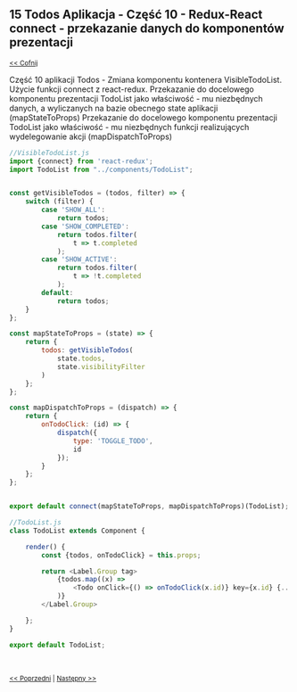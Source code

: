 ## 15 Todos Aplikacja - Część 10 - Redux-React connect - przekazanie danych do komponentów prezentacji
<sub>[<< Cofnij](https://github.com/donatuss/Redux-Start-Egghead/blob/master/README.md)</sub><br/>

Część 10 aplikacji Todos - Zmiana komponentu kontenera VisibleTodoList. Użycie funkcji connect z react-redux.
Przekazanie do docelowego komponentu prezentacji TodoList jako właściwość - mu niezbędnych danych, a wyliczanych na bazie obecnego state aplikacji (mapStateToProps)
Przekazanie do docelowego komponentu prezentacji TodoList jako właściwość - mu niezbędnych funkcji realizujących wydelegowanie akcji (mapDispatchToProps)         

```javascript
//VisibleTodoList.js
import {connect} from 'react-redux';
import TodoList from "../components/TodoList";


const getVisibleTodos = (todos, filter) => {
    switch (filter) {
        case 'SHOW_ALL':
            return todos;
        case 'SHOW_COMPLETED':
            return todos.filter(
                t => t.completed
            );
        case 'SHOW_ACTIVE':
            return todos.filter(
                t => !t.completed
            );
        default:
            return todos;
    }
};

const mapStateToProps = (state) => {
    return {
        todos: getVisibleTodos(
            state.todos,
            state.visibilityFilter
        )
    };
};

const mapDispatchToProps = (dispatch) => {
    return {
        onTodoClick: (id) => {
            dispatch({
                type: 'TOGGLE_TODO',
                id
            });
        }
    };
};


export default connect(mapStateToProps, mapDispatchToProps)(TodoList);
```

```javascript
//TodoList.js
class TodoList extends Component {

    render() {
        const {todos, onTodoClick} = this.props;

        return <Label.Group tag>
            {todos.map((x) =>
                <Todo onClick={() => onTodoClick(x.id)} key={x.id} {...x}/>
            )}
        </Label.Group>

    };
}

export default TodoList;
```
 <br/>
 
 <sub>[<< Poprzedni](https://github.com/donatuss/Redux-Start-Egghead/blob/master/14-todoapps-use-react-redux-provider/README.md)
  | [Następny >>](https://github.com/donatuss/Redux-Start-Egghead/blob/master/16-.../README.md)
 </sub>